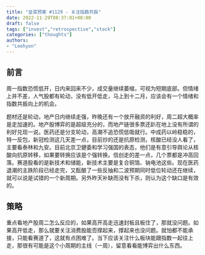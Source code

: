 ```yaml
---
title: "韭菜预案 #1129 - 关注指数共振"
date: 2022-11-29T08:37:01+08:00
draft: false
tags: ["invest","retrospective","stock"]
categories: ["thoughts"]
authors:
- "Leehyon"
---
```


## 前言
周一指数恐慌低开，日内来回来不少，成交量继续萎缩，可视为短期底部。但情绪上并不差，人气股都有轮动，没有低开低走，马上到十二月，应该会有一个情绪和指数共振向上的机会。

题材还是轮动，地产日内继续走强，昨晚还有一个放开融资的利好，周二超大概率是走加速的。地产股博弈的是超级充分的，而地产链很多票还趴在地上没有所谓的利好兑现一说。医药还是分支轮动，高潮不追恐慌低吸就行。中成药以岭稳稳的，特一反包，新冠检测这几天差一点，目前炒的还是抗原检测，核酸已经没人看了，主要看泰林和九安。目前北京卫健委和学习强国的表态，他们是有意引导舆论从核酸向抗原转移，如果要转换应该是个强转换。信创走的差一点，几个票都是冲高回落。赛道股看的是新技术和储能，新技术主要是复合铜箔、钠电池这些。现在医药退潮的主跌阶段已经走完，又酝酿了一些反抽和二波预期同时低位轮动还在继续，就可以说是试错的一个新周期。另外昨天补缺而没有下杀，则认为这个缺口是有效的。

## 策略
重点看地产股周二怎么反应的，如果高开高走迅速封板且板住了，那就没问题。如果高开低走，那么就要关注消费股能否撑起来，撑起来也没问题。就怕都不能承接，只能看赛道了，这就有点困难了。当下应该关注什么板块能跟指数一起往上走，那很有可能是这个小周期的主线（一周），留意看看能博弈出什么东西。